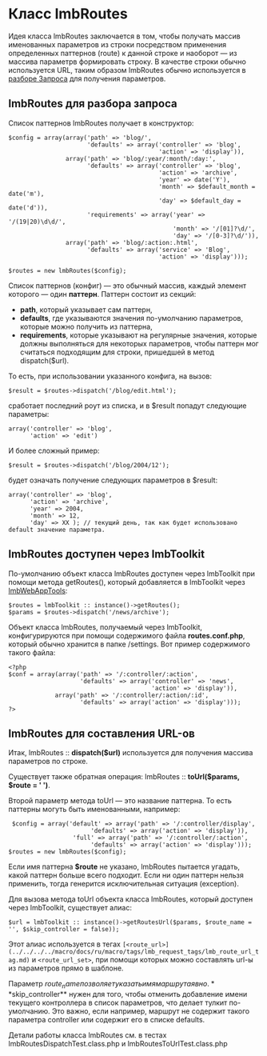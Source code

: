 # Класс lmbRoutes
Идея класса lmbRoutes заключается в том, чтобы получать массив именованных параметров из строки посредством применения определенных паттернов (route) к данной строке и наоборот — из массива параметрв формировать строку. В качестве строки обычно используется URL, таким образом lmbRoutes обычно используется в [разборе Запроса](./request_dispatching.md) для получения параметров.

## lmbRoutes для разбора запроса
Список паттернов lmbRoutes получает в конструктор:

    $config = array(array('path' => 'blog/',
                          'defaults' => array('controller' => 'blog',
                                              'action' => 'display')),
                    array('path' => 'blog/:year/:month/:day:',
                          'defaults' => array('controller' => 'blog',
                                              'action' => 'archive',
                                              'year' => date('Y'),
                                              'month' => $default_month = date('m'),
                                              'day' => $default_day = date('d')),
                          'requirements' => array('year' => '/(19|20)\d\d/',
                                                  'month' => '/[01]?\d/',
                                                  'day' => '/[0-3]?\d/')),
                    array('path' => 'blog/:action:.html',
                          'defaults' => array('service' => 'Blog',
                                              'action' => 'display')));
 
    $routes = new lmbRoutes($config);

Список паттернов (конфиг) — это обычный массив, каждый элемент которого — один **паттерн**. Паттерн состоит из секций:

* **path**, который указывает сам паттерн,
* **defaults**, где указываются значения по-умолчанию параметров, которые можно получить из паттерна,
* **requirements**, которые указывают на регулярные значения, которые должны выполняться для некоторых параметров, чтобы паттерн мог считаться подходящим для строки, пришедшей в метод dispatch($url).

То есть, при использовании указанного конфига, на вызов:

    $result = $routes->dispatch('/blog/edit.html');

сработает последний роут из списка, и в $result попадут следующие параметры:

    array('controller' => 'blog',
          'action' => 'edit')

И более сложный пример:

    $result = $routes->dispatch('/blog/2004/12');

будет означать получение следующих параметров в $result:

    array('controller' => 'blog',
          'action' => 'archive',
          'year' => 2004,
          'month' => 12,
          'day' => XX ); // текущий день, так как будет использовано default значение параметра.

## lmbRoutes доступен через lmbToolkit
По-умолчанию объект класса lmbRoutes доступен через lmbToolkit при помощи метода getRoutes(), который добавляется в lmbToolkit через [lmbWebAppTools](./lmb_web_app_tools.md):

    $routes = lmbToolkit :: instance()->getRoutes();
    $params = $routes->dispatch('/news/archive');

Объект класса lmbRoutes, получаемый через lmbToolkit, конфигурируются при помощи содержимого файла **routes.conf.php**, который обычно хранится в папке /settings. Вот пример содержимого такого файла:

    <?php
    $conf = array(array('path' => '/:controller/:action',
                        'defaults' => array('controller' => 'news',
                                            'action' => 'display')),
                 array('path' => '/:controller/:action/:id',
                        'defaults' => array('action' => 'display')));
    ?>

## lmbRoutes для составления URL-ов
Итак, lmbRoutes :: **dispatch($url)** используется для получения массива параметров по строке.

Существует также обратная операция: lmbRoutes :: **toUrl($params, $route = ' ')**.

Второй параметр метода toUrl — это название паттерна. То есть паттерны могуть быть именованными, например:

     $config = array('default' => array('path' => '/:controller/display',
                           'defaults' => array('action' => 'display')),
                      'full' => array('path' => '/:controller/:action',
                           'defaults' => array('action' => 'display')));
    $routes = new lmbRoutes($config); 

Если имя паттерна **$route** не указано, lmbRoutes пытается угадать, какой паттерн больше всего подходит. Если ни один паттерн нельзя применить, тогда генерится исключительная ситуация (exception).

Для вызова метода toUrl объекта класса lmbRoutes, который доступен через lmbToolkit, существует алиас:

    $url = lmbToolkit :: instance()->getRoutesUrl($params, $route_name = '', $skip_controller = false));

Этот алиас используется в тегах `[<route_url>](../../../../macro/docs/ru/macro/tags/lmb_request_tags/lmb_route_url_tag.md)` и `<route_url_set>`, при помощи которых можно составлять url-ы из параметров прямо в шаблоне.

Параметр $route_name позволяет указать имя маршрута явно. **$skip_controller** нужен для того, чтобы отменить добавление имени текущего контроллера в список параметров, что делает тулкит по-умолчанию. Это важно, если например, маршрут не содержит такого параметра controller или содержит его в списке defaults.

Детали работы класса lmbRoutes см. в тестах lmbRoutesDispatchTest.class.php и lmbRoutesToUrlTest.class.php
